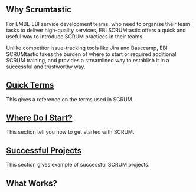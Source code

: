 
## Why Scrumtastic

For EMBL-EBI service development teams, who need to organise their team tasks to deliver high-quality services,  EBI SCRUMtastic offers a quick and useful way to introduce SCRUM practices in their teams.

Unlike competitor issue-tracking tools like Jira and Basecamp, EBI SCRUMtastic takes the burden of where to start or required additional SCRUM training, and provides a streamlined way to establish it in a successful and trustworthy way.

## [Quick Terms](scrum_glossary.md)
This gives a reference on the terms used in SCRUM.

## [Where Do I Start?](where-do-we-start.md)
This section tell you how to get started with SCRUM.

## [Successful Projects](successful-projects.md)
This section gives example of successful SCRUM projects.

## What Works?

